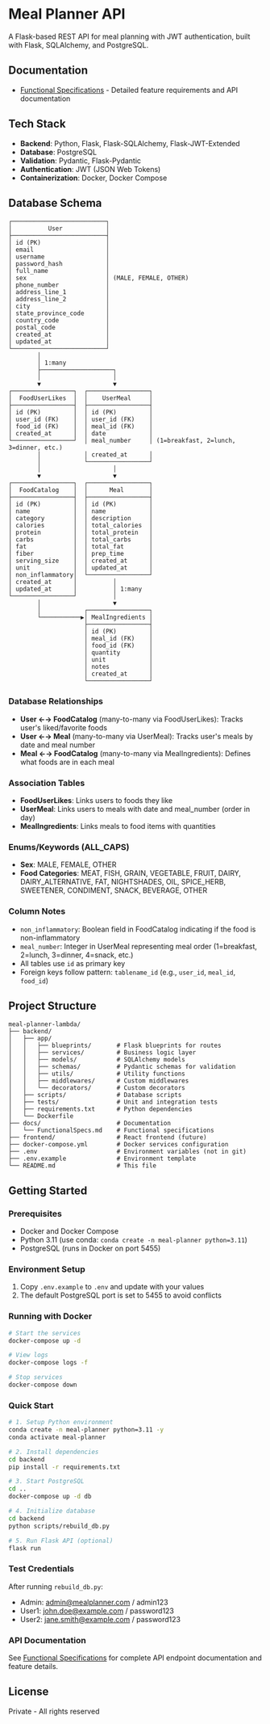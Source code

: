# Meal Planner API

A Flask-based REST API for meal planning with JWT authentication, built with Flask, SQLAlchemy, and PostgreSQL.

## Documentation

- [Functional Specifications](docs/FunctionalSpecs.md) - Detailed feature requirements and API documentation

## Tech Stack

- **Backend**: Python, Flask, Flask-SQLAlchemy, Flask-JWT-Extended
- **Database**: PostgreSQL
- **Validation**: Pydantic, Flask-Pydantic
- **Authentication**: JWT (JSON Web Tokens)
- **Containerization**: Docker, Docker Compose

## Database Schema

```
┌──────────────────────────┐
│          User            │
├──────────────────────────┤
│ id (PK)                  │
│ email                    │
│ username                 │
│ password_hash            │
│ full_name                │
│ sex                      │ (MALE, FEMALE, OTHER)
│ phone_number             │
│ address_line_1           │
│ address_line_2           │
│ city                     │
│ state_province_code      │
│ country_code             │
│ postal_code              │
│ created_at               │
│ updated_at               │
└──────────────────────────┘
        │
        │ 1:many
        ├────────────────────┐
        │                    │
        ▼                    ▼
┌─────────────────┐  ┌─────────────────┐
│  FoodUserLikes  │  │    UserMeal     │
├─────────────────┤  ├─────────────────┤
│ id (PK)         │  │ id (PK)         │
│ user_id (FK)    │  │ user_id (FK)    │
│ food_id (FK)    │  │ meal_id (FK)    │
│ created_at      │  │ date            │
└─────────────────┘  │ meal_number     │ (1=breakfast, 2=lunch, 3=dinner, etc.)
        │            │ created_at      │
        │            └─────────────────┘
        │                    │
        ▼                    ▼
┌─────────────────┐  ┌─────────────────┐
│  FoodCatalog    │  │      Meal       │
├─────────────────┤  ├─────────────────┤
│ id (PK)         │  │ id (PK)         │
│ name            │  │ name            │
│ category        │  │ description     │
│ calories        │  │ total_calories  │
│ protein         │  │ total_protein   │
│ carbs           │  │ total_carbs     │
│ fat             │  │ total_fat       │
│ fiber           │  │ prep_time       │
│ serving_size    │  │ created_at      │
│ unit            │  │ updated_at      │
│ non_inflammatory│  └─────────────────┘
│ created_at      │          │
│ updated_at      │          │ 1:many
└─────────────────┘          │
        │                    ▼
        │            ┌─────────────────┐
        └───────────▶│ MealIngredients │
                     ├─────────────────┤
                     │ id (PK)         │
                     │ meal_id (FK)    │
                     │ food_id (FK)    │
                     │ quantity        │
                     │ unit            │
                     │ notes           │
                     │ created_at      │
                     └─────────────────┘
```

### Database Relationships

- **User ←→ FoodCatalog** (many-to-many via FoodUserLikes): Tracks user's liked/favorite foods
- **User ←→ Meal** (many-to-many via UserMeal): Tracks user's meals by date and meal number
- **Meal ←→ FoodCatalog** (many-to-many via MealIngredients): Defines what foods are in each meal

### Association Tables

- **FoodUserLikes**: Links users to foods they like
- **UserMeal**: Links users to meals with date and meal_number (order in day)
- **MealIngredients**: Links meals to food items with quantities

### Enums/Keywords (ALL_CAPS)

- **Sex**: MALE, FEMALE, OTHER
- **Food Categories**: MEAT, FISH, GRAIN, VEGETABLE, FRUIT, DAIRY, DAIRY_ALTERNATIVE, FAT, NIGHTSHADES, OIL, SPICE_HERB, SWEETENER, CONDIMENT, SNACK, BEVERAGE, OTHER

### Column Notes

- `non_inflammatory`: Boolean field in FoodCatalog indicating if the food is non-inflammatory
- `meal_number`: Integer in UserMeal representing meal order (1=breakfast, 2=lunch, 3=dinner, 4=snack, etc.)
- All tables use `id` as primary key
- Foreign keys follow pattern: `tablename_id` (e.g., `user_id`, `meal_id`, `food_id`)

## Project Structure

```
meal-planner-lambda/
├── backend/
│   ├── app/
│   │   ├── blueprints/       # Flask blueprints for routes
│   │   ├── services/         # Business logic layer
│   │   ├── models/           # SQLAlchemy models
│   │   ├── schemas/          # Pydantic schemas for validation
│   │   ├── utils/            # Utility functions
│   │   ├── middlewares/      # Custom middlewares
│   │   └── decorators/       # Custom decorators
│   ├── scripts/              # Database scripts
│   ├── tests/                # Unit and integration tests
│   ├── requirements.txt      # Python dependencies
│   └── Dockerfile
├── docs/                     # Documentation
│   └── FunctionalSpecs.md    # Functional specifications
├── frontend/                 # React frontend (future)
├── docker-compose.yml        # Docker services configuration
├── .env                      # Environment variables (not in git)
├── .env.example              # Environment template
└── README.md                 # This file
```

## Getting Started

### Prerequisites

- Docker and Docker Compose
- Python 3.11 (use conda: `conda create -n meal-planner python=3.11`)
- PostgreSQL (runs in Docker on port 5455)

### Environment Setup

1. Copy `.env.example` to `.env` and update with your values
2. The default PostgreSQL port is set to 5455 to avoid conflicts

### Running with Docker

```bash
# Start the services
docker-compose up -d

# View logs
docker-compose logs -f

# Stop services
docker-compose down
```

### Quick Start

```bash
# 1. Setup Python environment
conda create -n meal-planner python=3.11 -y
conda activate meal-planner

# 2. Install dependencies
cd backend
pip install -r requirements.txt

# 3. Start PostgreSQL
cd ..
docker-compose up -d db

# 4. Initialize database
cd backend
python scripts/rebuild_db.py

# 5. Run Flask API (optional)
flask run
```

### Test Credentials

After running `rebuild_db.py`:
- Admin: admin@mealplanner.com / admin123
- User1: john.doe@example.com / password123
- User2: jane.smith@example.com / password123

### API Documentation

See [Functional Specifications](docs/FunctionalSpecs.md) for complete API endpoint documentation and feature details.

## License

Private - All rights reserved
